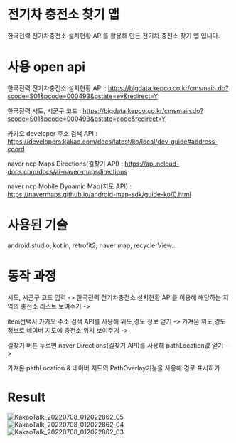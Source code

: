 # 전기차 충전소 찾기 앱

한국전력 전기차충전소 설치현황 API를 활용해 만든 전기차 충전소 찾기 앱 입니다.

# 사용 open api 

한국전력 전기차충전소 설치현황 API : https://bigdata.kepco.co.kr/cmsmain.do?scode=S01&pcode=000493&pstate=ev&redirect=Y

한국전력 시도, 시군구 코드 : https://bigdata.kepco.co.kr/cmsmain.do?scode=S01&pcode=000493&pstate=code&redirect=Y

카카오 developer 주소 검색 API : https://developers.kakao.com/docs/latest/ko/local/dev-guide#address-coord

naver ncp Maps Directions(길찾기 API) : https://api.ncloud-docs.com/docs/ai-naver-mapsdirections

naver ncp Mobile Dynamic Map(지도 API) : https://navermaps.github.io/android-map-sdk/guide-ko/0.html

# 사용된 기술 

android studio, kotlin, retrofit2, naver map, recyclerView...

# 동작 과정

시도, 시군구 코드 입력 -> 한국전력 전기차충전소 설치현황 API를 이용해 해당하는 지역의 충전소 리스트 보여주기 -> 

item선택시 카카오 주소 검색 API를 사용해 위도,경도 정보 얻기 -> 가져온 위도,경도 정보로 네이버 지도에 충전소 위치 보여주기 -> 

길찾기 버튼 누르면 naver Directions(길찾기 API)를 사용해 pathLocation값 얻기 -> 

가져온 pathLocation & 네이버 지도의 PathOverlay기능을 사용해 경로 표시하기

# Result

![KakaoTalk_20220708_012022862_05](https://user-images.githubusercontent.com/86578252/177823126-8f80ca2a-74dd-40fe-9a76-abc002731f21.jpg)
![KakaoTalk_20220708_012022862_04](https://user-images.githubusercontent.com/86578252/177823183-bace633e-86a2-4480-b45a-1ad05a18a3bc.jpg)
![KakaoTalk_20220708_012022862_03](https://user-images.githubusercontent.com/86578252/177823364-d4b36b08-4fd5-4d79-b7ea-1e0fec902542.jpg)

